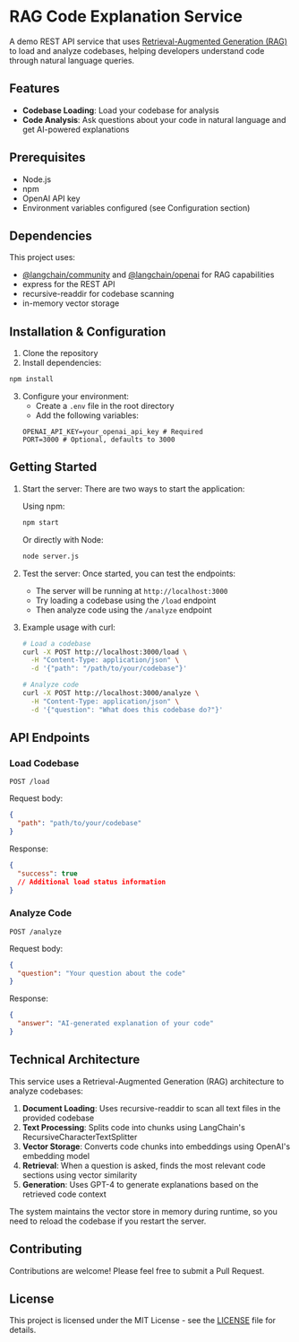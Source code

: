 # RAG Code Explanation Service

A demo REST API service that uses [Retrieval-Augmented Generation (RAG)](https://www.promptingguide.ai/techniques/rag) to load and analyze codebases, helping developers understand code through natural language queries.

## Features

- **Codebase Loading**: Load your codebase for analysis
- **Code Analysis**: Ask questions about your code in natural language and get AI-powered explanations

## Prerequisites

- Node.js
- npm
- OpenAI API key
- Environment variables configured (see Configuration section)

## Dependencies

This project uses:

- [@langchain/community](https://github.com/langchain-ai/langchainjs/tree/main/libs/langchain-community) and [@langchain/openai](https://github.com/langchain-ai/langchainjs/tree/main/langchain-core) for RAG capabilities
- express for the REST API
- recursive-readdir for codebase scanning
- in-memory vector storage

## Installation & Configuration

1. Clone the repository
2. Install dependencies:

```bash
npm install
```

3. Configure your environment:
   - Create a `.env` file in the root directory
   - Add the following variables:
   ```
   OPENAI_API_KEY=your_openai_api_key # Required
   PORT=3000 # Optional, defaults to 3000
   ```

## Getting Started

1. Start the server:
   There are two ways to start the application:

   Using npm:

   ```bash
   npm start
   ```

   Or directly with Node:

   ```bash
   node server.js
   ```

2. Test the server:
   Once started, you can test the endpoints:

   - The server will be running at `http://localhost:3000`
   - Try loading a codebase using the `/load` endpoint
   - Then analyze code using the `/analyze` endpoint

3. Example usage with curl:

   ```bash
   # Load a codebase
   curl -X POST http://localhost:3000/load \
     -H "Content-Type: application/json" \
     -d '{"path": "/path/to/your/codebase"}'

   # Analyze code
   curl -X POST http://localhost:3000/analyze \
     -H "Content-Type: application/json" \
     -d '{"question": "What does this codebase do?"}'
   ```

## API Endpoints

### Load Codebase

```http
POST /load
```

Request body:

```json
{
  "path": "path/to/your/codebase"
}
```

Response:

```json
{
  "success": true
  // Additional load status information
}
```

### Analyze Code

```http
POST /analyze
```

Request body:

```json
{
  "question": "Your question about the code"
}
```

Response:

```json
{
  "answer": "AI-generated explanation of your code"
}
```

## Technical Architecture

This service uses a Retrieval-Augmented Generation (RAG) architecture to analyze codebases:

1. **Document Loading**: Uses recursive-readdir to scan all text files in the provided codebase
2. **Text Processing**: Splits code into chunks using LangChain's RecursiveCharacterTextSplitter
3. **Vector Storage**: Converts code chunks into embeddings using OpenAI's embedding model
4. **Retrieval**: When a question is asked, finds the most relevant code sections using vector similarity
5. **Generation**: Uses GPT-4 to generate explanations based on the retrieved code context

The system maintains the vector store in memory during runtime, so you need to reload the codebase if you restart the server.

## Contributing

Contributions are welcome! Please feel free to submit a Pull Request.

## License

This project is licensed under the MIT License - see the [LICENSE](LICENSE) file for details.
